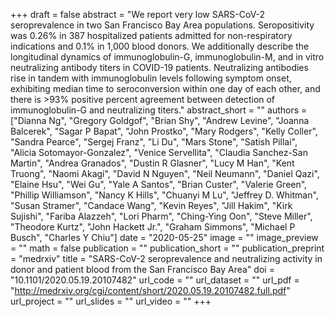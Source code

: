 +++
draft = false
abstract = "We report very low SARS-CoV-2 seroprevalence in two San Francisco Bay Area populations. Seropositivity was 0.26% in 387 hospitalized patients admitted for non-respiratory indications and 0.1% in 1,000 blood donors. We additionally describe the longitudinal dynamics of immunoglobulin-G, immunoglobulin-M, and in vitro neutralizing antibody titers in COVID-19 patients. Neutralizing antibodies rise in tandem with immunoglobulin levels following symptom onset, exhibiting median time to seroconversion within one day of each other, and there is >93% positive percent agreement between detection of immunoglobulin-G and neutralizing titers."
abstract_short = ""
authors = ["Dianna Ng", "Gregory Goldgof", "Brian Shy", "Andrew Levine", "Joanna Balcerek", "Sagar P Bapat", "John Prostko", "Mary Rodgers", "Kelly Coller", "Sandra Pearce", "Sergej Franz", "Li Du", "Mars Stone", "Satish Pillai", "Alicia Sotomayor-Gonzalez", "Venice Servellita", "Claudia Sanchez-San Martin", "Andrea Granados", "Dustin R Glasner", "Lucy M Han", "Kent Truong", "Naomi Akagi", "David N Nguyen", "Neil Neumann", "Daniel Qazi", "Elaine Hsu", "Wei Gu", "Yale A Santos", "Brian Custer", "Valerie Green", "Phillip Williamson", "Nancy K Hills", "Chuanyi M Lu", "Jeffrey D. Whitman", "Susan Stramer", "Candace Wang", "Kevin Reyes", "Jill Hakim", "Kirk Sujishi", "Fariba Alazzeh", "Lori Pharm", "Ching-Ying Oon", "Steve Miller", "Theodore Kurtz", "John Hackett Jr.", "Graham Simmons", "Michael P Busch", "Charles Y Chiu"]
date = "2020-05-25"
image = ""
image_preview = ""
math = false
publication = ""
publication_short = ""
publication_preprint = "medrxiv"
title = "SARS-CoV-2 seroprevalence and neutralizing activity in donor and patient blood from the San Francisco Bay Area"
doi = "10.1101/2020.05.19.20107482"
url_code = ""
url_dataset = ""
url_pdf = "http://medrxiv.org/cgi/content/short/2020.05.19.20107482.full.pdf"
url_project = ""
url_slides = ""
url_video = ""
+++